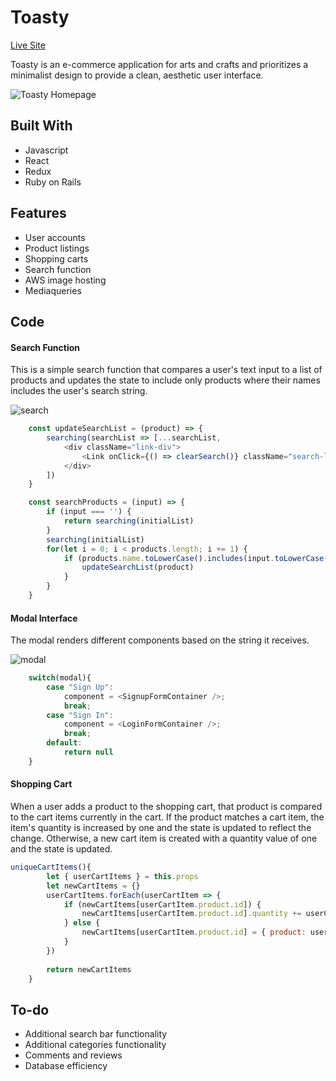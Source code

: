 # Toasty
[Live Site](http://toasty-fullstack.herokuapp.com/#/)

Toasty is an e-commerce application for arts and crafts and prioritizes a minimalist design to provide a clean, aesthetic user interface.

![Toasty Homepage](https://toasty-dev.s3-us-west-1.amazonaws.com/toasty.png)

## Built With 
* Javascript
* React
* Redux
* Ruby on Rails

## Features 
* User accounts
* Product listings
* Shopping carts
* Search function
* AWS image hosting
* Mediaqueries

## Code

#### Search Function
This is a simple search function that compares a user's text input to a list of products and updates the state to include only products where their names includes the user's search string.

![search](https://toasty-dev.s3-us-west-1.amazonaws.com/icons/search4.gif)

```javascript
    const updateSearchList = (product) => {
        searching(searchList => [...searchList, 
            <div className="link-div">
                <Link onClick={() => clearSearch()} className="search-link" to={`/products/${product.id}`}>{showLess(product.name)}</Link>
            </div>
        ])
    }

    const searchProducts = (input) => {
        if (input === '') {
            return searching(initialList)
        }
        searching(initialList)
        for(let i = 0; i < products.length; i += 1) {
            if (products.name.toLowerCase().includes(input.toLowerCase())) {
                updateSearchList(product)
            }
        }
    }
```

#### Modal Interface
The modal renders different components based on the string it receives.

![modal](https://toasty-dev.s3-us-west-1.amazonaws.com/icons/modal.gif)

```javascript
    switch(modal){
        case "Sign Up":
            component = <SignupFormContainer />;
            break;
        case "Sign In":
            component = <LoginFormContainer />;
            break;
        default: 
            return null
    }
```

#### Shopping Cart
When a user adds a product to the shopping cart, that product is compared to the cart items currently in the cart. If the product matches a cart item, the item's quantity is increased by one and the state is updated to reflect the change. Otherwise, a new cart item is created with a quantity value of one and the state is updated.
```javascript
uniqueCartItems(){
        let { userCartItems } = this.props
        let newCartItems = {}
        userCartItems.forEach(userCartItem => {
            if (newCartItems[userCartItem.product.id]) {
                newCartItems[userCartItem.product.id].quantity += userCartItem.quantity
            } else {
                newCartItems[userCartItem.product.id] = { product: userCartItem.product, quantity: userCartItem.quantity, deleteableId: userCartItem.id}
            }
        })
        
        return newCartItems
    }
```

## To-do
* Additional search bar functionality
* Additional categories functionality
* Comments and reviews
* Database efficiency
